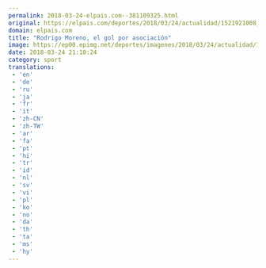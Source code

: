 ```yaml
---
permalink: 2018-03-24-elpais.com--381109325.html
original: https://elpais.com/deportes/2018/03/24/actualidad/1521921008_382235.html#?ref=rss&format=simple&link=link
domain: elpais.com
title: "Rodrigo Moreno, el gol por asociación"
image: https://ep00.epimg.net/deportes/imagenes/2018/03/24/actualidad/1521921008_382235_1521921201_rrss_normal.jpg
date: 2018-03-24 21:10:24
category: sport
translations: 
 - 'en'
 - 'de'
 - 'ru'
 - 'ja'
 - 'fr'
 - 'it'
 - 'zh-CN'
 - 'zh-TW'
 - 'ar'
 - 'fa'
 - 'pt'
 - 'hi'
 - 'tr'
 - 'id'
 - 'nl'
 - 'sv'
 - 'vi'
 - 'pl'
 - 'ko'
 - 'no'
 - 'da'
 - 'th'
 - 'ta'
 - 'ms'
 - 'hy'
---
```


